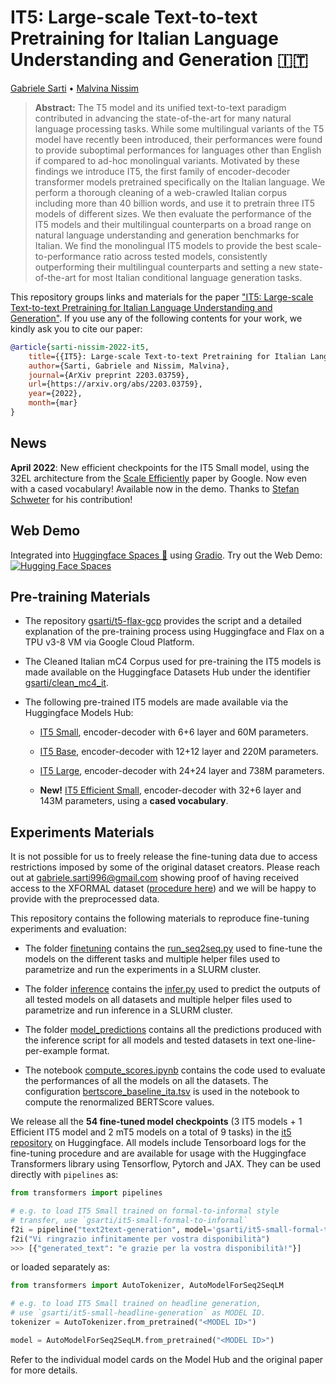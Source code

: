 # IT5: Large-scale Text-to-text Pretraining for Italian Language Understanding and Generation 🇮🇹

[Gabriele Sarti](https://gsarti.com) • [Malvina Nissim](https://malvinanissim.github.io/)

> **Abstract:** The T5 model and its unified text-to-text paradigm contributed in advancing the state-of-the-art for many natural language processing tasks. While some multilingual variants of the T5 model have recently been introduced, their performances were found to provide suboptimal performances for languages other than English if compared to ad-hoc monolingual variants. Motivated by these findings we introduce IT5, the first family of encoder-decoder transformer models pretrained specifically on the Italian language. We perform a thorough cleaning of a web-crawled Italian corpus including more than 40 billion words, and use it to pretrain three IT5 models of different sizes. We then evaluate the performance of the IT5 models and their multilingual counterparts on a broad range on natural language understanding and generation benchmarks for Italian. We find the monolingual IT5 models to provide the best scale-to-performance ratio across tested models, consistently outperforming their multilingual counterparts and setting a new state-of-the-art for most Italian conditional language generation tasks.

This repository groups links and materials for the paper ["IT5: Large-scale Text-to-text Pretraining for Italian Language Understanding and Generation"](https://arxiv.org/abs/2203.03759). If you use any of the following contents for your work, we kindly ask you to cite our paper:

```bibtex
@article{sarti-nissim-2022-it5,
    title={{IT5}: Large-scale Text-to-text Pretraining for Italian Language Understanding and Generation},
    author={Sarti, Gabriele and Nissim, Malvina},
    journal={ArXiv preprint 2203.03759},
    url={https://arxiv.org/abs/2203.03759},
    year={2022},
	month={mar}
}
```

## News

**April 2022**: New efficient checkpoints for the IT5 Small model, using the 32EL architecture from the [Scale Efficiently](https://arxiv.org/abs/2109.10686) paper by Google. Now even with a cased vocabulary! Available now in the demo. Thanks to [Stefan Schweter](https://github.com/stefan-it) for his contribution!


## Web Demo

Integrated into [Huggingface Spaces 🤗](https://huggingface.co/spaces) using [Gradio](https://github.com/gradio-app/gradio). Try out the Web Demo: [![Hugging Face Spaces](https://img.shields.io/badge/%F0%9F%A4%97%20Hugging%20Face-Spaces-blue)](https://huggingface.co/spaces/gsarti/it5-demo)

## Pre-training Materials

- The repository [gsarti/t5-flax-gcp](https://github.com/gsarti/t5-flax-gcp) provides the script and a detailed explanation of the pre-training process using Huggingface and Flax on a TPU v3-8 VM via Google Cloud Platform.

- The Cleaned Italian mC4 Corpus used for pre-training the IT5 models is made available on the Huggingface Datasets Hub under the identifier [gsarti/clean_mc4_it](https://huggingface.co/datasets/gsarti/clean_mc4_it).

- The following pre-trained IT5 models are made available via the Huggingface Models Hub:

    - [IT5 Small](https://huggingface.co/gsarti/it5-small), encoder-decoder with 6+6 layer and 60M parameters.

    - [IT5 Base](https://huggingface.co/gsarti/it5-base), encoder-decoder with 12+12 layer and 220M parameters.

    - [IT5 Large](https://huggingface.co/gsarti/it5-large), encoder-decoder with 24+24 layer and 738M parameters.

    - **New!** [IT5 Efficient Small](https://huggingface.co/gsarti/it5-efficient-small-el32), encoder-decoder with 32+6 layer and 143M parameters, using a **cased vocabulary**.

## Experiments Materials

It is not possible for us to freely release the fine-tuning data due to access restrictions imposed by some of the original dataset creators. Please reach out at [gabriele.sarti996@gmail.com](mailto:gabriele.sarti996@gmail.com) showing proof of having received access to the XFORMAL dataset ([procedure here](https://github.com/Elbria/xformal-FoST)) and we will be happy to provide with the preprocessed data.

This repository contains the following materials to reproduce fine-tuning experiments and evaluation:

- The folder [finetuning](finetuning) contains the [run_seq2seq.py](finetuning/run_seq2seq.py) used to fine-tune the models on the different tasks and multiple helper files used to parametrize and run the experiments in a SLURM cluster.

- The folder [inference](inference) contains the [infer.py](inference/infer.py) used to predict the outputs of all tested models on all datasets and multiple helper files used to parametrize and run inference in a SLURM cluster.

- The folder [model_predictions](model_predictions) contains all the predictions produced with the inference script for all models and tested datasets in text one-line-per-example format.

- The notebook [compute_scores.ipynb](compute_scores.ipynb) contains the code used to evaluate the performances of all the models on all the datasets. The configuration [bertscore_baseline_ita.tsv](bertscore_baseline_ita.tsv) is used in the notebook to compute the renormalized BERTScore values.

We release all the **54 fine-tuned model checkpoints** (3 IT5 models + 1 Efficient IT5 model and 2 mT5 models on a total of 9 tasks) in the [it5 repository](https://huggingface.co/it5) on Huggingface. All models include Tensorboard logs for the fine-tuning procedure and are available for usage with the Huggingface Transformers library using Tensorflow, Pytorch and JAX. They can be used directly with `pipelines` as:

```python
from transformers import pipelines

# e.g. to load IT5 Small trained on formal-to-informal style 
# transfer, use `gsarti/it5-small-formal-to-informal`
f2i = pipeline("text2text-generation", model='gsarti/it5-small-formal-to-informal')
f2i("Vi ringrazio infinitamente per vostra disponibilità")
>>> [{"generated_text": "e grazie per la vostra disponibilità!"}]
```

or loaded separately as:

```python
from transformers import AutoTokenizer, AutoModelForSeq2SeqLM

# e.g. to load IT5 Small trained on headline generation,
# use `gsarti/it5-small-headline-generation` as MODEL ID.
tokenizer = AutoTokenizer.from_pretrained("<MODEL ID>")

model = AutoModelForSeq2SeqLM.from_pretrained("<MODEL ID>")
```

Refer to the individual model cards on the Model Hub and the original paper for more details.

